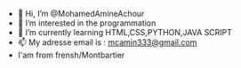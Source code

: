 - 👋 Hi, I’m @MohamedAmineAchour
- 👀 I’m interested in the programmation
- 🌱 I’m currently learning HTML,CSS,PYTHON,JAVA SCRIPT
- 📫 My adresse email is : mcamin333@gmail.com
- I'am from frensh/Montbartier
